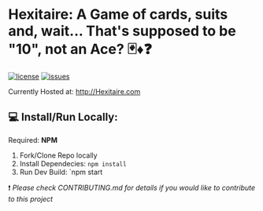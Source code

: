 # Hexitaire: A Game of cards, suits and, wait... That's supposed to be "10", not an Ace? :black_joker::diamonds::question:
  
[![license](https://img.shields.io/badge/License-GNU-blue)](https://github.com/RyanUlch/hexsweep/blob/master/LICENSE)
[![issues](https://img.shields.io/github/issues/RyanUlch/hexitaire?label=%20&logo=github)](https://github.com/RyanUlch/hexsweep/issues)  
  
Currently Hosted at: http://Hexitaire.com  


## :computer: Install/Run Locally:
Required: **NPM**  
1. Fork/Clone Repo locally
2. Install Dependecies: `npm install`
3. Run Dev Build: `npm start

:exclamation: *Please check CONTRIBUTING.md for details if you would like to contribute to this project*
